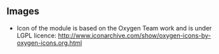 ## Images

- Icon of the module is based on the Oxygen Team work and is under LGPL
  licence:
  <http://www.iconarchive.com/show/oxygen-icons-by-oxygen-icons.org.html>
